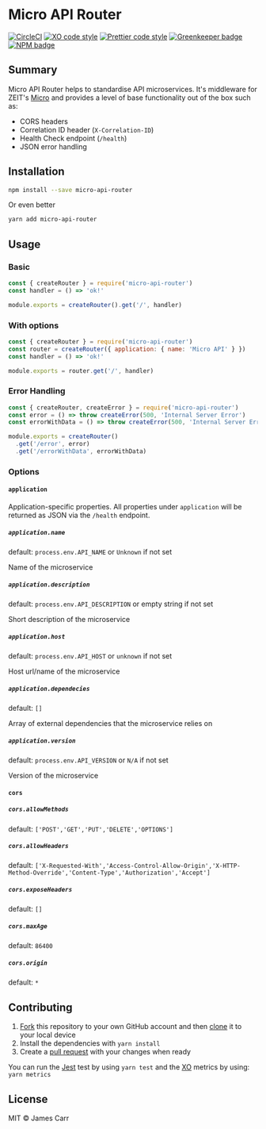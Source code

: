 # Micro API Router

[![CircleCI](https://img.shields.io/circleci/project/github/jamesacarr/micro-api-router.svg)](https://circleci.com/gh/jamesacarr/micro-api-router)
[![XO code style](https://img.shields.io/badge/code_style-XO-5ed9c7.svg)](https://github.com/sindresorhus/xo)
[![Prettier code style](https://img.shields.io/badge/code_style-prettier-ff69b4.svg)](https://github.com/prettier/prettier)
[![Greenkeeper badge](https://badges.greenkeeper.io/jamesacarr/micro-api-router.svg)](https://greenkeeper.io/)
[![NPM badge](https://img.shields.io/npm/v/micro-api-router.svg)](https://www.npmjs.com/package/micro-api-router)

## Summary

Micro API Router helps to standardise API microservices. It's middleware for ZEIT's [Micro](https://github.com/zeit/micro) and provides a level of base functionality out of the box such as:

- CORS headers
- Correlation ID header (`X-Correlation-ID`)
- Health Check endpoint (`/health`)
- JSON error handling

## Installation

```sh
npm install --save micro-api-router
```

Or even better

```sh
yarn add micro-api-router
```

## Usage

### Basic

```js
const { createRouter } = require('micro-api-router')
const handler = () => 'ok!'

module.exports = createRouter().get('/', handler)
```

### With options

```js
const { createRouter } = require('micro-api-router')
const router = createRouter({ application: { name: 'Micro API' } })
const handler = () => 'ok!'

module.exports = router.get('/', handler)
```

### Error Handling

```js
const { createRouter, createError } = require('micro-api-router')
const error = () => throw createError(500, 'Internal Server Error')
const errorWithData = () => throw createError(500, 'Internal Server Error', { some: 'data' })

module.exports = createRouter()
  .get('/error', error)
  .get('/errorWithData', errorWithData)
```

### Options

#### `application`

Application-specific properties. All properties under `application` will be returned as JSON via the `/health` endpoint.

##### `application.name`

default: `process.env.API_NAME` or `Unknown` if not set

Name of the microservice

##### `application.description`

default: `process.env.API_DESCRIPTION` or empty string if not set

Short description of the microservice

##### `application.host`

default: `process.env.API_HOST` or `unknown` if not set

Host url/name of the microservice

##### `application.dependecies`

default: `[]`

Array of external dependencies that the microservice relies on

##### `application.version`

default: `process.env.API_VERSION` or `N/A` if not set

Version of the microservice

#### `cors`

##### `cors.allowMethods`

default: `['POST','GET','PUT','DELETE','OPTIONS']`

##### `cors.allowHeaders`

default: `['X-Requested-With','Access-Control-Allow-Origin','X-HTTP-Method-Override','Content-Type','Authorization','Accept']`

##### `cors.exposeHeaders`

default: `[]`

##### `cors.maxAge`

default: `86400`

##### `cors.origin`

default: `*`

## Contributing

1. [Fork](https://help.github.com/articles/fork-a-repo/) this repository to your own GitHub account and then [clone](https://help.github.com/articles/cloning-a-repository/) it to your local device
2. Install the dependencies with `yarn install`
3. Create a [pull request](https://help.github.com/articles/about-pull-requests/) with your changes when ready

You can run the [Jest](https://github.com/facebook/jest) test by using `yarn test` and the [XO](https://github.com/sindresorhus/xo) metrics by using: `yarn metrics`

## License

MIT © James Carr

